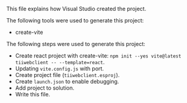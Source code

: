 This file explains how Visual Studio created the project.

The following tools were used to generate this project:
- create-vite

The following steps were used to generate this project:
- Create react project with create-vite: `npm init --yes vite@latest tiiwebclient -- --template=react`.
- Updating `vite.config.js` with port.
- Create project file (`tiiwebclient.esproj`).
- Create `launch.json` to enable debugging.
- Add project to solution.
- Write this file.

